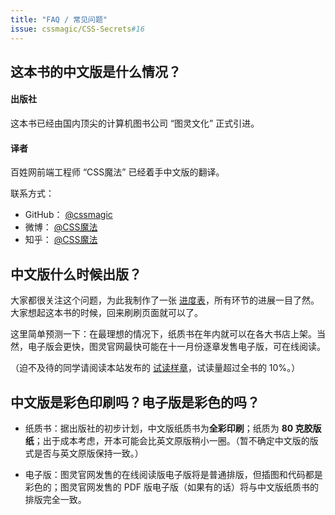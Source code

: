 ```yaml
---
title: "FAQ / 常见问题"
issue: cssmagic/CSS-Secrets#16
---
```


## 这本书的中文版是什么情况？<a name="intro">&nbsp;</a>

#### 出版社

这本书已经由国内顶尖的计算机图书公司 “图灵文化” 正式引进。

#### 译者

百姓网前端工程师 “CSS魔法” 已经着手中文版的翻译。

联系方式：

* GitHub： [@cssmagic](https://github.com/cssmagic)
* 微博： [@CSS魔法](http://weibo.com/cssmagic)
* 知乎： [@CSS魔法](http://www.zhihu.com/people/cssmagic)


## 中文版什么时候出版？<a name="when">&nbsp;</a>

大家都很关注这个问题，为此我制作了一张 [进度表](https://github.com/cssmagic/CSS-Secrets#readme)，所有环节的进展一目了然。大家想起这本书的时候，回来刷刷页面就可以了。

这里简单预测一下：在最理想的情况下，纸质书在年内就可以在各大书店上架。当然，电子版会更快，图灵官网最快可能在十一月份逐章发售电子版，可在线阅读。

（迫不及待的同学请阅读本站发布的 [试读样章](https://github.com/cssmagic/CSS-Secrets#%E8%AF%95%E8%AF%BB%E6%A0%B7%E7%AB%A0)，试读量超过全书的 10%。）


## 中文版是彩色印刷吗？电子版是彩色的吗？<a name="typeset">&nbsp;</a>

* 纸质书：据出版社的初步计划，中文版纸质书为**全彩印刷**；纸质为 **80 克胶版纸**；出于成本考虑，开本可能会比英文原版稍小一圈。（暂不确定中文版的版式是否与英文原版保持一致。）

* 电子版：图灵官网发售的在线阅读版电子版将是普通排版，但插图和代码都是彩色的；图灵官网发售的 PDF 版电子版（如果有的话）将与中文版纸质书的排版完全一致。
